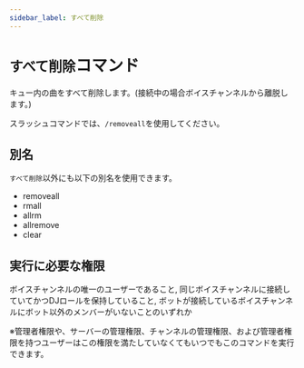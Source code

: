 ```yaml
---
sidebar_label: すべて削除
---
```

# `すべて削除`コマンド
キュー内の曲をすべて削除します。(接続中の場合ボイスチャンネルから離脱します。)

スラッシュコマンドでは、`/removeall`を使用してください。

## 別名
`すべて削除`以外にも以下の別名を使用できます。

- removeall
- rmall
- allrm
- allremove
- clear




## 実行に必要な権限
ボイスチャンネルの唯一のユーザーであること, 同じボイスチャンネルに接続していてかつDJロールを保持していること, ボットが接続しているボイスチャンネルにボット以外のメンバーがいないことのいずれか

※管理者権限や、サーバーの管理権限、チャンネルの管理権限、および管理者権限を持つユーザーはこの権限を満たしていなくてもいつでもこのコマンドを実行できます。
  
